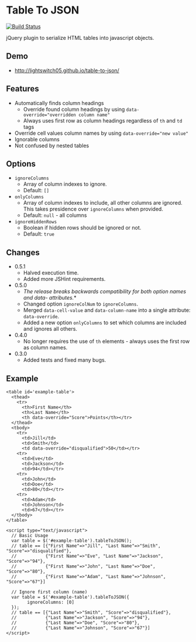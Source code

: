 # Table To JSON

[![Build Status](https://travis-ci.org/lightswitch05/table-to-json.png?branch=master)](https://travis-ci.org/lightswitch05/table-to-json)

jQuery plugin to serialize HTML tables into javascript objects.

## Demo
- http://lightswitch05.github.io/table-to-json/

## Features
- Automatically finds column headings
  - Override found column headings by using `data-override="overridden column name"`
  - Always uses first row as column headings regardless of `th` and `td` tags
- Override cell values column names by using `data-override="new value"`
- Ignorable columns
- Not confused by nested tables

## Options
- `ignoreColumns`
  - Array of column indexes to ignore.
  - Default: `[]`
- `onlyColumns`
  - Array of column indexes to include, all other columns are ignored. This takes presidence over `ignoreColumns` when provided.
  - Default: `null` - all columns
- `ignoreHiddenRows`
  - Boolean if hidden rows should be ignored or not.
  - Default: `true`

## Changes
- 0.5.1
  - Halved execution time.
  - Added more JSHint requirements.
- 0.5.0
  - **The release breaks backwards compatibility for both option names and data-* attributes.**
  - Changed option `ignoreColNum` to `ignoreColumns`.
  - Merged `data-cell-value` and `data-column-name` into a single attribute: `data-override`.
  - Added a new option `onlyColumns` to set which columns are included and ignores all others.
- 0.4.0
  - No longer requires the use of `th` elements - always uses the first row as column names.
- 0.3.0
  - Added tests and fixed many bugs.

## Example

    <table id='example-table'>
      <thead>
        <tr>
          <th>First Name</th>
          <th>Last Name</th>
          <th data-override="Score">Points</th></tr>
      </thead>
      <tbody>
        <tr>
          <td>Jill</td>
          <td>Smith</td>
          <td data-override="disqualified">50</td></tr>
        <tr>
          <td>Eve</td>
          <td>Jackson</td>
          <td>94</td></tr>
        <tr>
          <td>John</td>
          <td>Doe</td>
          <td>80</td></tr>
        <tr>
          <td>Adam</td>
          <td>Johnson</td>
          <td>67</td></tr>
      </tbody>
    </table>

    <script type="text/javascript">
      // Basic Usage
      var table = $('#example-table').tableToJSON();
      // table == [{"First Name"=>"Jill", "Last Name"=>"Smith", "Score"=>"disqualified"},
      //           {"First Name"=>"Eve", "Last Name"=>"Jackson", "Score"=>"94"},
      //           {"First Name"=>"John", "Last Name"=>"Doe", "Score"=>"80"},
      //           {"First Name"=>"Adam", "Last Name"=>"Johnson", "Score"=>"67"}]

      // Ignore first column (name)
      var table = $('#example-table').tableToJSON({
            ignoreColumns: [0]
      });
      // table == [{"Last Name"=>"Smith", "Score"=>"disqualified"},
      //           {"Last Name"=>"Jackson", "Score"=>"94"},
      //           {"Last Name"=>"Doe", "Score"=>"80"},
      //           {"Last Name"=>"Johnson", "Score"=>"67"}]
    </script>

